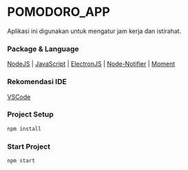 # POMODORO_APP

Aplikasi ini digunakan untuk mengatur jam kerja dan istirahat.

### Package & Language

[NodeJS](https://nodejs.org/en) | [JavaScript](https://www.javascript.com/) | [ElectronJS](https://www.electronjs.org/) | [Node-Notifier](https://www.npmjs.com/package/node-notifier) | [Moment](https://www.npmjs.com/package/moment)

### Rekomendasi IDE

[VSCode](https://code.visualstudio.com/)

### Project Setup

```sh
npm install
```

### Start Project

```sh
npm start
```
